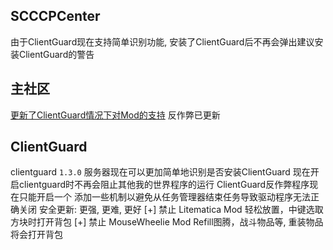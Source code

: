 ## SCCCPCenter
由于ClientGuard现在支持简单识别功能, 安装了ClientGuard后不再会弹出建议安装ClientGuard的警告  
## 主社区
[更新了ClientGuard情况下对Mod的支持](../../Mainc/mods.md)
反作弊已更新  
## ClientGuard
clientguard `1.3.0`
服务器现在可以更加简单地识别是否安装ClientGuard
现在开启clientguard时不再会阻止其他我的世界程序的运行
ClientGuard反作弊程序现在只能开启一个
添加一些机制以避免从任务管理器结束任务导致驱动程序无法正确关闭
安全更新: 更强, 更难, 更好
[+] 禁止 Litematica Mod 轻松放置，中键选取方块时打开背包
[+] 禁止 MouseWheelie Mod Refill图腾，战斗物品等, 重装物品将会打开背包